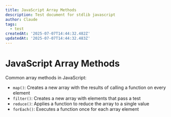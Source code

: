 ```yaml
---
title: JavaScript Array Methods
description: Test document for stdlib javascript
author: Claude
tags:
  - test
createdAt: '2025-07-07T14:44:32.482Z'
updatedAt: '2025-07-07T14:44:32.483Z'
---
```

# JavaScript Array Methods

Common array methods in JavaScript:

- `map()`: Creates a new array with the results of calling a function on every element
- `filter()`: Creates a new array with elements that pass a test
- `reduce()`: Applies a function to reduce the array to a single value
- `forEach()`: Executes a function once for each array element
